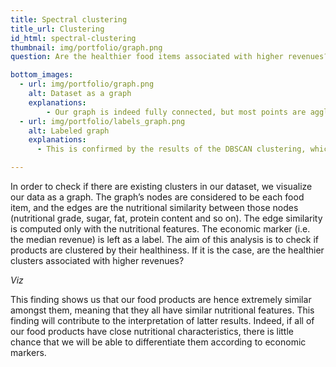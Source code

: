 ```yaml
---
title: Spectral clustering
title_url: Clustering
id_html: spectral-clustering
thumbnail: img/portfolio/graph.png
question: Are the healthier food items associated with higher revenues?

bottom_images:
  - url: img/portfolio/graph.png
    alt: Dataset as a graph
    explanations:
        - Our graph is indeed fully connected, but most points are agglomerated into one tight cluster, with a few food items spiking out.
  - url: img/portfolio/labels_graph.png
    alt: Labeled graph
    explanations:
      - This is confirmed by the results of the DBSCAN clustering, which has a maximum Silhouette Coefficient when finding only one cluster. 

---
```

In order to check if there are existing clusters in our dataset, we visualize our data as a graph. The graph’s nodes are considered to be each food item, and the edges are the nutritional similarity between those nodes (nutritional grade, sugar, fat, protein content and so on). The edge similarity is computed  only with the nutritional features. The economic marker (i.e. the median revenue) is left as a label. The aim of this analysis is to check if products are clustered by their healthiness. If it is the case, are the healthier clusters associated with higher revenues?
<!-- more -->

*Viz*

This finding shows us that our food products are hence extremely similar amongst them, meaning that they all have similar nutritional features. This finding will contribute to the interpretation of latter results. Indeed, if all of our food products have close nutritional characteristics, there is little chance that we will be able to differentiate them according to economic markers.
